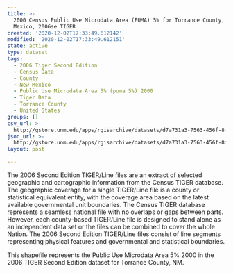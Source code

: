 ```yaml
---
title: >-
  2000 Census Public Use Microdata Area (PUMA) 5% for Torrance County, New
  Mexico, 2006se TIGER
created: '2020-12-02T17:33:49.612142'
modified: '2020-12-02T17:33:49.612151'
state: active
type: dataset
tags:
  - 2006 Tiger Second Edition
  - Census Data
  - County
  - New Mexico
  - Public Use Microdata Area 5% (puma 5%) 2000
  - Tiger Data
  - Torrance County
  - United States
groups: []
csv_url: >-
  http://gstore.unm.edu/apps/rgisarchive/datasets/d7a731a3-7563-456f-8ffc-8a6181ad106d/tgr2006se_torr_puma5.derived.csv
json_url: >-
  http://gstore.unm.edu/apps/rgisarchive/datasets/d7a731a3-7563-456f-8ffc-8a6181ad106d/tgr2006se_torr_puma5.derived.json
layout: post

---
```

The 2006 Second Edition TIGER/Line files are an extract of selected geographic and cartographic information from the Census TIGER database.  The geographic coverage for a single TIGER/Line file is a county or statistical equivalent entity, with the coverage area based on the latest available governmental unit boundaries. The Census TIGER database represents a seamless national file with no overlaps or gaps between parts.  However, each county-based TIGER/Line file is designed to stand alone as an independent data set or the files can be combined to cover the whole Nation.  The 2006 Second Edition  TIGER/Line files consist of line segments representing physical features and governmental and statistical boundaries.  

This shapefile represents the Public Use Microdata Area 5% 2000 in the 2006 TIGER Second Edition dataset for Torrance County, NM.
